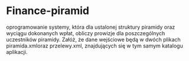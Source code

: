 # Finance-piramid
oprogramowanie systemy, która dla ustalonej struktury piramidy oraz wyciągu
dokonanych wpłat, obliczy prowizje dla poszczególnych uczestników piramidy.
Załóż, że dane wejściowe będą w dwóch plikach piramida.xml​oraz przelewy.xml​, znajdujących się w
tym samym katalogu aplikacji.
